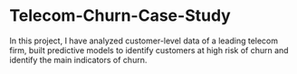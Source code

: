 # Telecom-Churn-Case-Study
In this project, I have analyzed customer-level data of a leading telecom firm, built predictive models to identify customers at high risk of churn and identify the main indicators of churn.
